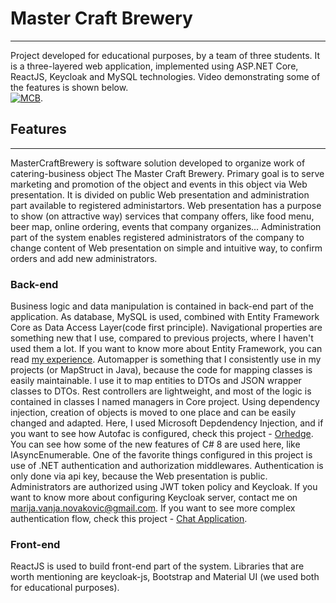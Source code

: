 # Master Craft Brewery
--------------

Project developed for educational purposes, by a team of three students. It is a three-layered web application, implemented using ASP.NET Core, ReactJS, Keycloak and MySQL technologies. 
Video demonstrating some of the features is shown below.  
[![MCB](,/video.png)](https://youtu.be/OEtuPdPJEvI).  
## Features
---------------
MasterCraftBrewery is software solution developed to organize work of catering-business object The Master Craft Brewery. Primary goal is to serve marketing and promotion of the object and events in this object via Web presentation. It is divided on public Web presentation and administration part available to registered administartors.
Web presentation has a purpose to show (on attractive way) services that company offers, like food menu, beer map, online ordering, events that company organizes...
Administration part of the system enables registered administrators of the company to change content of Web presentation on simple and intuitive way, to confirm orders and add new administrators.

### Back-end
Business logic and data manipulation is contained in back-end part of the application. 
As database, MySQL is used, combined with Entity Framework Core as Data Access Layer(code first principle). Navigational properties are something new that I use, compared to previous projects, where I haven't used them a lot. If you want to know more about Entity Framework, you can read [my experience](). Automapper is something that I consistently use in my projects (or MapStruct in Java), because the code for mapping classes is easily maintainable. I use it to map entities to DTOs and JSON wrapper classes to DTOs. Rest controllers are lightweight, and most of the logic is contained in classes I named managers in Core project. Using dependency injection, creation of objects is moved to one place and can be easily changed and adapted. Here, I used Microsoft Depdendency Injection, and if you want to see how Autofac is configured, check this project - [Orhedge](https://github.com/chimarry/Orhedge). You can see how some of the new features of C# 8 are used here, like IAsyncEnumerable. One of the favorite things configured in this project is use of .NET authentication and authorization middlewares. Authentication is only done via api key, because the Web presentation is public. Administrators are authorized using JWT token policy and Keycloak. If you want to know more about configuring Keycloak server, contact me on marija.vanja.novakovic@gmail.com. If you want to see more complex authentication flow, check this project - [Chat Application](https://github.com/chimarry/ChatApplication). 

### Front-end
ReactJS is used to build front-end part of the system. Libraries that are worth mentioning are keycloak-js, Bootstrap and Material UI (we used both for educational purposes). 

